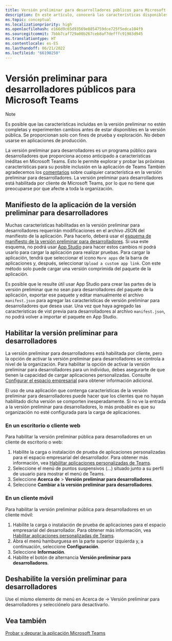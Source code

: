 ```yaml
---
title: Versión preliminar para desarrolladores públicos para Microsoft Teams
description: En este artículo, conocerá las características disponibles en la versión preliminar pública para desarrolladores de Microsoft Teams y el manifiesto de la aplicación de la versión preliminar para desarrolladores.
ms.topic: conceptual
ms.localizationpriority: high
ms.openlocfilehash: e166d9c65d93569e8854759dce725f5edca104f9
ms.sourcegitcommit: 7bbb7caf729a00b267ceb8af7defffc91903d945
ms.translationtype: HT
ms.contentlocale: es-ES
ms.lasthandoff: 06/21/2022
ms.locfileid: "66190250"
---
```

# <a name="public-developer-preview-for-microsoft-teams"></a>Versión preliminar para desarrolladores públicos para Microsoft Teams

>[!NOTE]
>Es posible que las características incluidas en la versión preliminar no estén completas y experimenten cambios antes de estar disponibles en la versión pública. Se proporcionan solo con fines de prueba y exploración. No deben usarse en aplicaciones de producción.

La versión preliminar para desarrolladores es un programa público para desarrolladores que proporciona acceso anticipado a características inéditas en Microsoft Teams. Esto le permite explorar y probar las próximas características para su posible inclusión en la aplicación de Teams También agradecemos los [comentarios](~/feedback.md) sobre cualquier característica en la versión preliminar para desarrolladores. La versión preliminar para desarrolladores está habilitada por cliente de Microsoft Teams, por lo que no tiene que preocuparse por que afecte a toda la organización.

## <a name="developer-preview-app-manifest"></a>Manifiesto de la aplicación de la versión preliminar para desarrolladores

Muchas características habilitadas en la versión preliminar para desarrolladores requerirán modificaciones en el archivo JSON del manifiesto de la aplicación. Para hacerlo, deberá usar el [esquema de manifiesto de la versión preliminar para desarrolladores](~/resources/schema/manifest-schema-dev-preview.md). Si usa este esquema, no podrá usar [App Studio](~/concepts/build-and-test/app-studio-overview.md) para hacer estos cambios ni podrá usarlo para cargar la aplicación para realizar pruebas. Para cargar la aplicación, tendrá que seleccionar el icono `More apps` de la barra de aplicaciones y, después, seleccionar `Upload a custom app link`. Con este método solo puede cargar una versión comprimida del paquete de la aplicación.

Es posible que le resulte útil usar App Studio para crear las partes de la versión preliminar que no sean para desarrolladores del paquete de la aplicación, exportar ese paquete y editar manualmente el archivo `manifest.json` para agregar las características de versión preliminar para desarrolladores que desea usar. Una vez que haya agregado las características de vist previa para desarrolladores al archivo `manifest.json`, no podrá volver a importar el paquete en App Studio.

## <a name="enable-developer-preview"></a>Habilitar la versión preliminar para desarrolladores

La versión preliminar para desarrolladores está habilitada por cliente, pero la opción de activar la versión preliminar para desarrolladores se controla a nivel de la organización. Para habilitar la opción de activar la versión preliminar para desarrolladores para un individuo, debes asegurarte de que tienen la capacidad de cargar aplicaciones personalizadas. Consulte [Configurar el espacio empresarial](~/concepts/build-and-test/prepare-your-o365-tenant.md) para obtener información adicional.

El uso de una aplicación que contenga características de la versión preliminar para desarrolladores puede hacer que los clientes que no hayan habilitado dicha versión se comporten inesperadamente. Si no ve la entrada a la versión preliminar para desarrolladores, lo más probable es que su organización no esté configurada para la carga de aplicaciones.

### <a name="on-a-desktop-or-web-client"></a>En un escritorio o cliente web

Para habilitar la versión preliminar pública para desarrolladores en un cliente de escritorio o web:

1. Habilite la carga o instalación de prueba de aplicaciones personalizadas para el espacio empresarial del desarrollador. Para obtener más información, vea [Habilitar aplicaciones personalizadas de Teams](../../concepts/build-and-test/prepare-your-o365-tenant.md#enable-custom-teams-apps-and-turn-on-custom-app-uploading).
1. Seleccione el menú de puntos suspensivos (...) situado junto a su perfil de usuario para mostrar el menú de Teams.
1. Seleccione **Acerca de** > **Versión preliminar para desarrolladores**.
1. Seleccione **Cambiar a la versión preliminar para desarrolladores**.

### <a name="on-a-mobile-client"></a>En un cliente móvil

Para habilitar la versión preliminar pública para desarrolladores en un cliente móvil:

1. Habilite la carga o instalación de prueba de aplicaciones para el espacio empresarial del desarrollador. Para obtener más información, vea [Habilitar aplicaciones personalizadas de Teams](../../concepts/build-and-test/prepare-your-o365-tenant.md#enable-custom-teams-apps-and-turn-on-custom-app-uploading).
1. Abra el menú hamburguesa en la parte superior izquierda y, a continuación, seleccione **Configuración**.
1. Seleccione **Información**.
1. Habilite el botón de alternancia **Versión preliminar para desarrolladores**.

## <a name="disable-developer-preview"></a>Deshabilite la versión preliminar para desarrolladores

Use el mismo elemento de menú en Acerca de → Versión preliminar para desarrolladores y selecciónelo para desactivarlo.

## <a name="see-also"></a>Vea también

[Probar y depurar la aplicación Microsoft Teams](~/concepts/build-and-test/debug.md)
